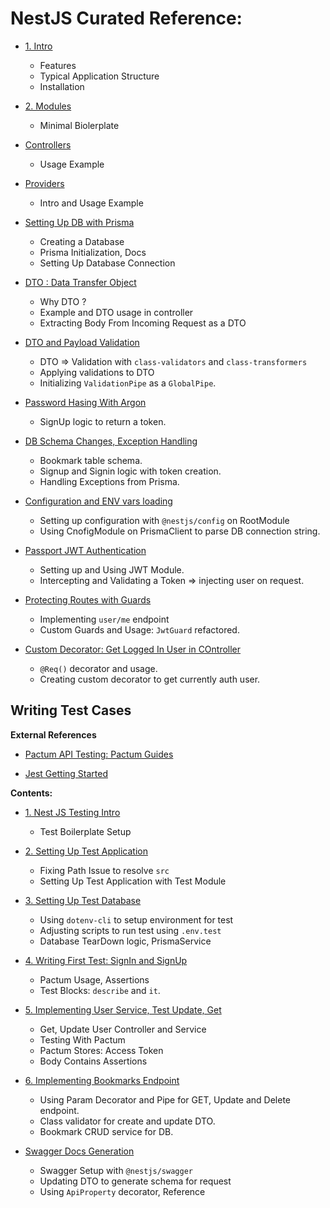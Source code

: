 # NestJS Curated Reference:

- [1. Intro](./Reference/1.%20Intro.md)
    - Features
    - Typical Application Structure
    - Installation

- [2. Modules](./Reference/2.%20Modules.md)
    - Minimal Biolerplate

- [Controllers](./Reference/3.%20Controllers.md)
    - Usage Example

- [Providers](./Reference/4.%20Provder.md)
    - Intro and Usage Example

- [Setting Up DB with Prisma](./Reference/5.%20Setting%20Up%20Db.md)
    - Creating a Database
    - Prisma Initialization, Docs
    - Setting Up Database Connection

- [DTO : Data Transfer Object](./Reference/6.%20Data%20Transfer%20Object%20DTO.md)
    - Why DTO ?
    - Example and DTO usage in controller
    - Extracting Body From Incoming Request as a DTO
 
- [DTO and Payload Validation](./Reference/7.%20DTO%20and%20validations.md)
    - DTO => Validation with ``class-validators`` and ``class-transformers``
    - Applying validations to DTO
    - Initializing ``ValidationPipe`` as a ``GlobalPipe``.

- [Password Hasing With Argon](./Reference/8.%20Password%20Hashing%20with%20Argon.md)
    - SignUp logic to return a token.


- [DB Schema Changes, Exception Handling](./Reference/9.%20DB%20schema%20changes.md)
    - Bookmark table schema.
    - Signup and Signin logic with token creation.
    - Handling Exceptions from Prisma.

- [Configuration and ENV vars loading](./Reference/10.%20Configuration%20and%20EnvVars.md)
    - Setting up configuration with ``@nestjs/config`` on RootModule
    - Using CnofigModule on PrismaClient to parse DB connection string.

- [Passport JWT Authentication](./Reference/11.%20JWT%20passport%20authentication.md)
    - Setting up and Using JWT Module.
    - Intercepting and Validating a Token => injecting user on request.

- [Protecting Routes with Guards](./Reference/12.%20Logged%20In%20User,Me.md)
    - Implementing ``user/me`` endpoint
    - Custom Guards and Usage: ``JwtGuard`` refactored.

- [Custom Decorator: Get Logged In User in COntroller](./Reference/13.%20Custom%20Param%20Decorator.md)
    - ``@Req()`` decorator and usage.
    - Creating custom decorator to get currently auth user.

## Writing Test Cases

**External References**

- [Pactum API Testing: Pactum Guides](https://pactumjs.github.io/guides/api-testing.html)

- [Jest Getting Started](https://jestjs.io/docs/getting-started)

**Contents:**

- [1. Nest JS Testing Intro](./Reference/Testing/1.%20Intro.md)
    - Test Boilerplate Setup

- [2. Setting Up Test Application](./Reference/Testing/2.%20Setting%20Up%20Test%20Application.md)
    - Fixing Path Issue to resolve ``src``
    - Setting Up Test Application with Test Module

- [3. Setting Up Test Database](./Reference/Testing/3.%20Setup%20Test%20Database.md)
    - Using ``dotenv-cli`` to setup environment for test
    - Adjusting scripts to run test using ``.env.test``
    - Database TearDown logic, PrismaService

- [4. Writing First Test: SignIn and SignUp](./Reference/Testing/4.%20Writing%20First%20Test.md)
    - Pactum Usage, Assertions
    - Test Blocks: ``describe`` and ``it``.

- [5. Implementing User Service, Test Update, Get](./Reference/Testing/5.%20Test%20For%20Users.md)
    - Get, Update User Controller and Service
    - Testing With Pactum
    - Pactum Stores: Access Token
    - Body Contains Assertions

- [6. Implementing Bookmarks Endpoint](./Reference/Testing/6.%20Bookmarks%20Endpoints.md)
    - Using Param Decorator and Pipe for GET, Update and Delete endpoint.
    - Class validator for create and update DTO.
    - Bookmark CRUD service for DB.


- [Swagger Docs Generation](./Reference/14.%20Swagger%20Docs.md)
    - Swagger Setup with ``@nestjs/swagger``
    - Updating DTO to generate schema for request
    - Using `ApiProperty` decorator, Reference
